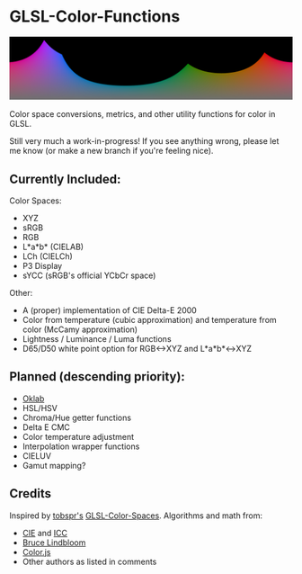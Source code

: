 # GLSL-Color-Functions

![LCh color space sRGB gamut](screenshot2.png?raw=true "sRGB Gamut in LCh Color Space")

Color space conversions, metrics, and other utility functions for color in GLSL.

Still very much a work-in-progress! If you see anything wrong, please let me know (or make a new branch if you're feeling nice).

## Currently Included:
Color Spaces:
* XYZ
* sRGB
* RGB
* L\*a\*b\* (CIELAB)
* LCh (CIELCh)
* P3 Display
* sYCC (sRGB's official YCbCr space)

Other:
* A (proper) implementation of CIE Delta-E 2000
* Color from temperature (cubic approximation) and temperature from color (McCamy approximation)
* Lightness / Luminance / Luma functions
* D65/D50 white point option for RGB<->XYZ and L\*a\*b\*<->XYZ

## Planned (descending priority):
* [Oklab](https://bottosson.github.io/posts/oklab/)
* HSL/HSV
* Chroma/Hue getter functions
* Delta E CMC
* Color temperature adjustment
* Interpolation wrapper functions
* CIELUV
* Gamut mapping?

## Credits

Inspired by [tobspr's](https://github.com/tobspr) [GLSL-Color-Spaces](https://github.com/tobspr/GLSL-Color-Spaces).
Algorithms and math from:
* [CIE](https://cie.co.at/) and [ICC](https://www.color.org/)
* [Bruce Lindbloom](http://www.brucelindbloom.com/)
* [Color.js](https://colorjs.io/)
* Other authors as listed in comments
